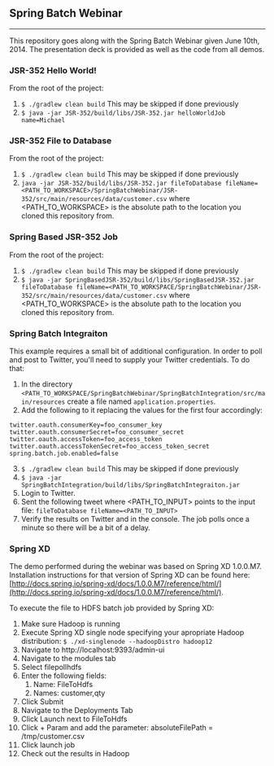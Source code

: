 ## Spring Batch Webinar
---
This repository goes along with the Spring Batch Webinar given June 10th, 2014.  The presentation deck is provided as well as the code from all demos.

### JSR-352 Hello World!

From the root of the project:

1. `$ ./gradlew clean build` This may be skipped if done previously
2. `$ java -jar JSR-352/build/libs/JSR-352.jar helloWorldJob name=Michael`

### JSR-352 File to Database

From the root of the project:

1. `$ ./gradlew clean build` This may be skipped if done previously
2. `java -jar JSR-352/build/libs/JSR-352.jar fileToDatabase fileName=<PATH_TO_WORKSPACE>/SpringBatchWebinar/JSR-352/src/main/resources/data/customer.csv` where <PATH_TO_WORKSPACE> is the absolute path to the location you cloned this repository from.


### Spring Based JSR-352 Job

From the root of the project:

1. `$ ./gradlew clean build` This may be skipped if done previously
2. `$ java -jar SpringBasedJSR-352/build/libs/SpringBasedJSR-352.jar fileToDatabase fileName=<PATH_TO_WORKSPACE/SpringBatchWebinar/JSR-352/src/main/resources/data/customer.csv` where <PATH_TO_WORKSPACE> is the absolute path to the location you cloned this repository from.

### Spring Batch Integraiton

This example requires a small bit of additional configuration.  In order to poll and post to Twitter, you'll need to supply your Twitter credentials.  To do that:

1. In the directory `<PATH_TO_WORKSPACE/SpringBatchWebinar/SpringBatchIntegration/src/main/resources` create a file named `application.properties`.
2. Add the following to it replacing the values for the first four accordingly:

```
twitter.oauth.consumerKey=foo_consumer_key
twitter.oauth.consumerSecret=foo_consumer_secret
twitter.oauth.accessToken=foo_access_token
twitter.oauth.accessTokenSecret=foo_access_token_secret
spring.batch.job.enabled=false
```

3. `$ ./gradlew clean build` This may be skipped if done previously
4. `$ java -jar SpringBatchIntegration/build/libs/SpringBatchIntegraiton.jar`
5. Login to Twitter.
6. Sent the following tweet where <PATH_TO_INPUT> points to the input file: `fileToDatabase fileName=<PATH_TO_INPUT>`
7. Verify the results on Twitter and in the console.  The job polls once a minute so there will be a bit of a delay.

### Spring XD

The demo performed during the webinar was based on Spring XD 1.0.0.M7.  Installation instructions for that version of Spring XD can be found here: [http://docs.spring.io/spring-xd/docs/1.0.0.M7/reference/html/](http://docs.spring.io/spring-xd/docs/1.0.0.M7/reference/html/).

To execute the file to HDFS batch job provided by Spring XD:

1. Make sure Hadoop is running
2. Execute Spring XD single node specifying your apropriate Hadoop distribution: `$ ./xd-singlenode --hadoopDistro hadoop12`
3. Navigate to http://localhost:9393/admin-ui
4. Navigate to the modules tab
5. Select filepollhdfs
6. Enter the following fields:
    1. Name: FileToHdfs
    2. Names: customer,qty
7. Click Submit
8. Navigate to the Deployments Tab
9. Click Launch next to FileToHdfs
10. Click + Param and add the parameter: absoluteFilePath = /tmp/customer.csv
11. Click launch job
12. Check out the results in Hadoop
